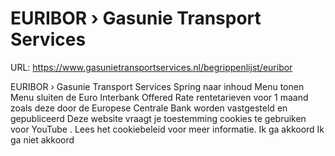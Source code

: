 # EURIBOR › Gasunie Transport Services

URL: https://www.gasunietransportservices.nl/begrippenlijst/euribor

EURIBOR › Gasunie Transport Services
Spring naar inhoud
Menu tonen
Menu sluiten
de Euro Interbank Offered Rate rentetarieven voor 1 maand zoals deze door de Europese Centrale Bank worden vastgesteld en gepubliceerd
Deze website vraagt je toestemming cookies te gebruiken voor
YouTube
. Lees het
cookiebeleid
voor meer informatie.
Ik ga akkoord
Ik ga niet akkoord